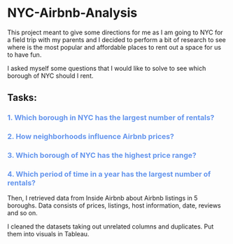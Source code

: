 # NYC-Airbnb-Analysis
This project meant to give some directions for me as I am going to NYC for a field trip with my parents and I decided to perform a bit of research to see where is the most popular and affordable places to rent out a space for us to have fun. 

I asked myself some questions that I would like to solve to see which borough of NYC should I rent.

## Tasks:
### <span style = 'color: cornflowerblue'> 1. Which borough in NYC has the largest number of rentals?</span>
### <span style = 'color: cornflowerblue'> 2. How neighborhoods influence Airbnb prices?</span>
### <span style = 'color: cornflowerblue'> 3. Which borough of NYC has the highest price range?</span>
### <span style = 'color: cornflowerblue'> 4. Which period of time in a year has the largest number of rentals?</span>

Then, I retrieved data from Inside Airbnb about Airbnb listings in 5 boroughs. Data consists of prices, listings, host information, date, reviews and so on. 

I cleaned the datasets taking out unrelated columns and duplicates. Put them into visuals in Tableau. 

